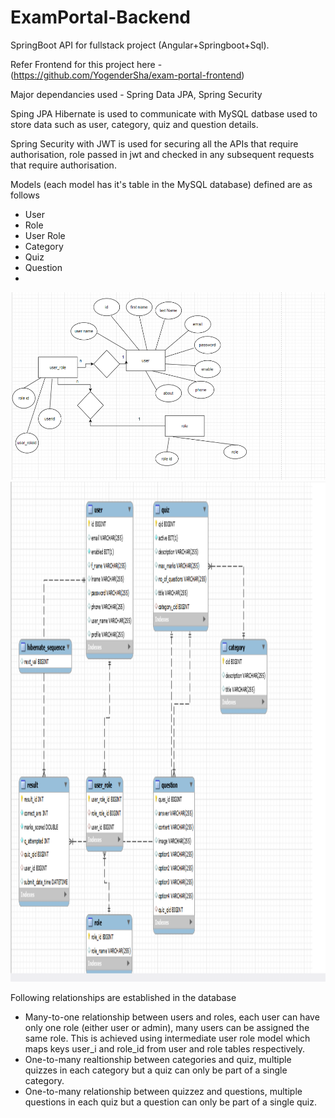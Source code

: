 # ExamPortal-Backend

SpringBoot API for fullstack project (Angular+Springboot+Sql). 

Refer Frontend for this project here - (https://github.com/YogenderSha/exam-portal-frontend)

Major dependancies used - Spring Data JPA, Spring Security

Sping JPA Hibernate is used to communicate with MySQL datbase  used to store data such as user, category, quiz and question details.

Spring Security with JWT is used for securing all the APIs that require authorisation, role passed in jwt and checked in any subsequent requests that require authorisation.

Models (each model has it's table in the MySQL database) defined are as follows
* User
* Role
* User Role
* Category
* Quiz
* Question
* 
<img src="https://github.com/YogenderSha/Exam-Portal-Backend/blob/main/pro-1.png" 
     width="700" 
     height="300" />
<img src="https://github.com/YogenderSha/Exam-Portal-Backend/blob/main/pro-2.png" 
     width="700" 
     height="800" />

Following relationships are established in the database
* Many-to-one relationship between users and roles, each user can have only one role (either user or admin), many users can be assigned the same role. This is achieved using intermediate user role model which maps keys user_i and role_id from user and role tables respectively. 
* One-to-many realtionship between categories and quiz, multiple quizzes in each category but a quiz can only be part of a single category.
* One-to-many relationship between quizzez and questions, multiple questions in each quiz but a question can only be part of a single quiz.
